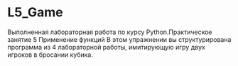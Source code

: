 # L5_Game

Выполненная лабораторная работа по курсу Python.Практическое занятие 5 Применение функций
В этом упражнении вы структурирована программа из 4 лабораторной работы, имитирующую игру двух
игроков в бросании кубика.
